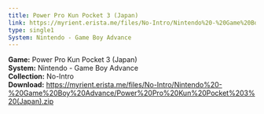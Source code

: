 ```yaml
---
title: Power Pro Kun Pocket 3 (Japan)
link: https://myrient.erista.me/files/No-Intro/Nintendo%20-%20Game%20Boy%20Advance/Power%20Pro%20Kun%20Pocket%203%20(Japan).zip
type: single1
System: Nintendo - Game Boy Advance
---
```

<b>Game:</b> Power Pro Kun Pocket 3 (Japan)<br>
<b>System:</b> Nintendo - Game Boy Advance<br>
<b>Collection:</b> No-Intro<br>
<b>Download:</b> https://myrient.erista.me/files/No-Intro/Nintendo%20-%20Game%20Boy%20Advance/Power%20Pro%20Kun%20Pocket%203%20(Japan).zip